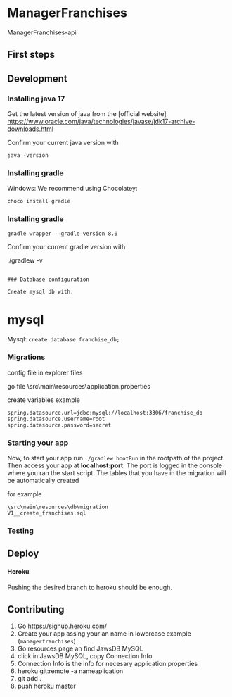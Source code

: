 # ManagerFranchises

ManagerFranchises-api

## First steps

## Development

### Installing java 17

Get the latest version of java from the [official website] https://www.oracle.com/java/technologies/javase/jdk17-archive-downloads.html

Confirm your current java version with

```
java -version

```

### Installing gradle 
Windows:  We recommend using Chocolatey:

```
choco install gradle

```

### Installing gradle 

```
gradle wrapper --gradle-version 8.0

```
Confirm your current gradle version with

./gradlew -v         

```

### Database configuration

Create mysql db with:
```
# mysql

Mysql: `create database franchise_db;`

### Migrations

config file in explorer files 

 go file \src\main\resources\application.properties

create variables example
 ```
spring.datasource.url=jdbc:mysql://localhost:3306/franchise_db
spring.datasource.username=root
spring.datasource.password=secret

 ```

### Starting your app

Now, to start your app run `./gradlew bootRun` in the rootpath of the project. Then access your app at **localhost:port**. The port is logged in the console where you ran the start script.
The tables that you have in the migration will be automatically created

for example
 ```
\src\main\resources\db\migration
V1__create_franchises.sql
```



### Testing

## Deploy

#### Heroku

Pushing the desired branch to heroku should be enough.

## Contributing

1. Go https://signup.heroku.com/
2. Create your app assing your an  name in lowercase example (`managerfranchises`)
3. Go resources page an find JawsDB MySQL 
4. click in JawsDB MySQL, copy Connection Info
5. Connection Info is the info for necesary application.properties
6. heroku git:remote -a nameaplication
7. git add .
8. push heroku master
